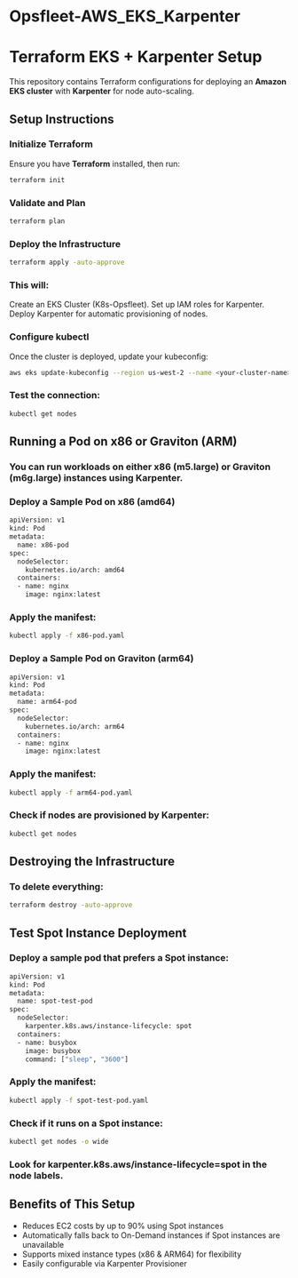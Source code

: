 # Opsfleet-AWS_EKS_Karpenter

# Terraform EKS + Karpenter Setup

This repository contains Terraform configurations for deploying an **Amazon EKS cluster** with **Karpenter** for node auto-scaling.

## Setup Instructions

### **Initialize Terraform**
Ensure you have **Terraform** installed, then run:
```sh
terraform init
```
### **Validate and Plan**
```sh
terraform plan
```
### **Deploy the Infrastructure**
```sh
terraform apply -auto-approve
```
### **This will:**

Create an EKS Cluster (K8s-Opsfleet).
Set up IAM roles for Karpenter.
Deploy Karpenter for automatic provisioning of nodes.

### **Configure kubectl**
Once the cluster is deployed, update your kubeconfig:
```sh
aws eks update-kubeconfig --region us-west-2 --name <your-cluster-name>
```
### **Test the connection:**
```sh
kubectl get nodes
```

## Running a Pod on x86 or Graviton (ARM)

### **You can run workloads on either x86 (m5.large) or Graviton (m6g.large) instances using Karpenter.**

### **Deploy a Sample Pod on x86 (amd64)**
```sh
apiVersion: v1
kind: Pod
metadata:
  name: x86-pod
spec:
  nodeSelector:
    kubernetes.io/arch: amd64
  containers:
  - name: nginx
    image: nginx:latest
```
### **Apply the manifest:**
```sh
kubectl apply -f x86-pod.yaml
```

### **Deploy a Sample Pod on Graviton (arm64)**
```sh
apiVersion: v1
kind: Pod
metadata:
  name: arm64-pod
spec:
  nodeSelector:
    kubernetes.io/arch: arm64
  containers:
  - name: nginx
    image: nginx:latest
```
### **Apply the manifest:**
```sh
kubectl apply -f arm64-pod.yaml
```

### **Check if nodes are provisioned by Karpenter:**
```sh
kubectl get nodes
```
## Destroying the Infrastructure

### **To delete everything:**
```sh
terraform destroy -auto-approve
```

## Test Spot Instance Deployment

### **Deploy a sample pod that prefers a Spot instance:**

```bash
apiVersion: v1
kind: Pod
metadata:
  name: spot-test-pod
spec:
  nodeSelector:
    karpenter.k8s.aws/instance-lifecycle: spot
  containers:
  - name: busybox
    image: busybox
    command: ["sleep", "3600"]
```

### **Apply the manifest:**
```bash
kubectl apply -f spot-test-pod.yaml
```

### **Check if it runs on a Spot instance:**
```bash
kubectl get nodes -o wide
```

### **Look for karpenter.k8s.aws/instance-lifecycle=spot in the node labels.**

## Benefits of This Setup

- Reduces EC2 costs by up to 90% using Spot instances
- Automatically falls back to On-Demand instances if Spot instances are unavailable
- Supports mixed instance types (x86 & ARM64) for flexibility
- Easily configurable via Karpenter Provisioner